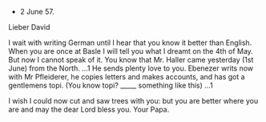 + 2 June 57.

Lieber David

I wait with writing German until I hear that you know it better than English. When you are once at Basle I will tell you what I dreamt on the 4th of May. But now I cannot speak of it. You know that Mr. Haller came yesterday (1st June) from the North. ...1 He sends plenty love to you. 
Ebenezer writs now with Mr Pfleiderer, he copies letters and makes accounts, and has got a gentlemens topi. (You know topi? _____ something like this) ...1

I wish I could now cut and saw trees with you: but you are better where you are and may the dear Lord bless you.
 Your Papa.

